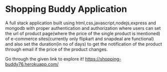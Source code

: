 # Shopping Buddy Application

A full stack application built using html,css,javascript,nodejs,express and mongodb with proper authentication and authorization where users can set the url of product page(where the price of the single product is mentioned) of e-commerce sites(currently only flipkart and snapdeal are functional) and also set the duration(in no of days) to get the notification of the product through email if the price of the product changes.

Go through the given link to explore it!
https://shopping-buddy76.herokuapp.com/